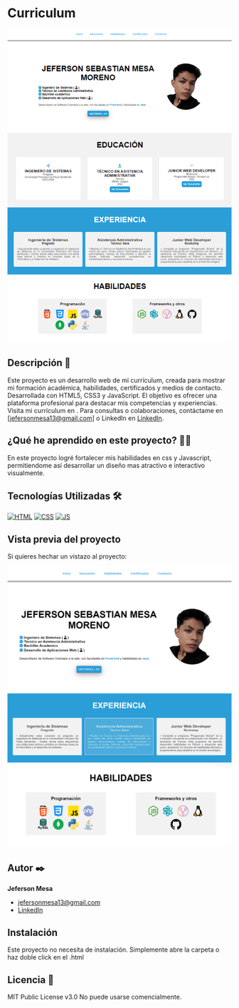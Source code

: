 # Curriculum 
![](https://github.com/JefersonMesaUFPSO/Curriculum/blob/develop/img/ReadmeImg/BannerProyecto.png?raw=true)

## Descripción 📑

Este proyecto es un desarrollo web de mi currículum, creada para mostrar mi formación académica, habilidades, certificados y medios de contacto. Desarrollada con HTML5, CSS3 y JavaScript. El objetivo es ofrecer una plataforma profesional para destacar mis competencias y experiencias. Visita mi currículum en [](https://jefersonmesaufpso.github.io/Curriculum/). Para consultas o colaboraciones, contáctame en [jefersonmesa13@gmail.com] o LinkedIn en [LinkedIn](https://www.linkedin.com/in/jeferson-mesa-62a209201/).

## ¿Qué he aprendido en este proyecto? 🙇🏻

En este proyecto logré fortalecer mis habilidades en css y Javascript, permitiendome así desarrollar un diseño mas atractivo e interactivo visualmente.

## Tecnologías Utilizadas 🛠
<!-- Iconos sacados de: https://github.com/hendrasob/badges/blob/master/README.md y https://github.com/alexandresanlim/Badges4-README.md-Profile -->
[![HTML](https://img.shields.io/badge/HTML5-E34F26?style=for-the-badge&logo=html5&logoColor=white)](https://es.wikipedia.org/wiki/HTML5)
[![CSS](https://img.shields.io/badge/CSS3-1572B6?style=for-the-badge&logo=css3&logoColor=white)](https://es.wikipedia.org/wiki/CSS)
[![JS](https://img.shields.io/badge/JavaScript-F7DF1E?style=for-the-badge&logo=javascript&logoColor=black)](https://es.wikipedia.org/wiki/JavaScript)


## Vista previa del proyecto
Si quieres hechar un vistazo al proyecto:

![Captura del proyecto](https://github.com/JefersonMesaUFPSO/Curriculum/blob/develop/img/ReadmeImg/Banner1.png?raw=true)
![Captura del proyecto](https://github.com/JefersonMesaUFPSO/Curriculum/blob/develop/img/ReadmeImg/Banner3.png?raw=true)
![Captura del proyecto](https://github.com/JefersonMesaUFPSO/Curriculum/blob/develop/img/ReadmeImg/Banner4.png?raw=true)


## Autor ✒️
**Jeferson Mesa**

* [jefersonmesa13@gmail.com](jefersonmesa13@gmail.com)
* [LinkedIn](https://www.linkedin.com/in/jeferson-mesa-62a209201/)

## Instalación 
Este proyecto no necesita de instalación. Simplemente abre la carpeta o haz doble click en el .html
  
## Licencia 📄
MIT Public License v3.0
No puede usarse comencialmente.
